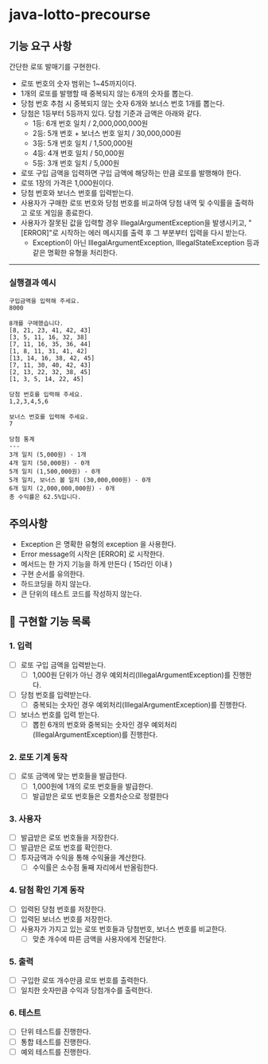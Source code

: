 # java-lotto-precourse

## 기능 요구 사항
간단한 로또 발매기를 구현한다.

- 로또 번호의 숫자 범위는 1~45까지이다.
- 1개의 로또를 발행할 때 중복되지 않는 6개의 숫자를 뽑는다.
- 당첨 번호 추첨 시 중복되지 않는 숫자 6개와 보너스 번호 1개를 뽑는다.
- 당첨은 1등부터 5등까지 있다. 당첨 기준과 금액은 아래와 같다.
  - 1등: 6개 번호 일치 / 2,000,000,000원
  - 2등: 5개 번호 + 보너스 번호 일치 / 30,000,000원
  - 3등: 5개 번호 일치 / 1,500,000원
  - 4등: 4개 번호 일치 / 50,000원
  - 5등: 3개 번호 일치 / 5,000원 
- 로또 구입 금액을 입력하면 구입 금액에 해당하는 만큼 로또를 발행해야 한다.
- 로또 1장의 가격은 1,000원이다.
- 당첨 번호와 보너스 번호를 입력받는다.
- 사용자가 구매한 로또 번호와 당첨 번호를 비교하여 당첨 내역 및 수익률을 출력하고 로또 게임을 종료한다.
- 사용자가 잘못된 값을 입력할 경우 IllegalArgumentException을 발생시키고, "[ERROR]"로 시작하는 에러 메시지를 출력 후 그 부분부터 입력을 다시 받는다.
  - Exception이 아닌 IllegalArgumentException, IllegalStateException 등과 같은 명확한 유형을 처리한다.

---
  
### 실행결과 예시
```text
구입금액을 입력해 주세요.
8000

8개를 구매했습니다.
[8, 21, 23, 41, 42, 43] 
[3, 5, 11, 16, 32, 38] 
[7, 11, 16, 35, 36, 44] 
[1, 8, 11, 31, 41, 42] 
[13, 14, 16, 38, 42, 45] 
[7, 11, 30, 40, 42, 43] 
[2, 13, 22, 32, 38, 45] 
[1, 3, 5, 14, 22, 45]

당첨 번호를 입력해 주세요.
1,2,3,4,5,6

보너스 번호를 입력해 주세요.
7

당첨 통계
---
3개 일치 (5,000원) - 1개
4개 일치 (50,000원) - 0개
5개 일치 (1,500,000원) - 0개
5개 일치, 보너스 볼 일치 (30,000,000원) - 0개
6개 일치 (2,000,000,000원) - 0개
총 수익률은 62.5%입니다.
```

## 주의사항
- Exception 은 명확한 유형의 exception 을 사용한다.
- Error message의 시작은 [ERROR] 로 시작한다.
- 메서드는 한 가지 기능을 하게 만든다 ( 15라인 이내 )
- 구현 순서를 유의한다.
- 하드코딩을 하지 않는다.
- 큰 단위의 테스트 코드를 작성하지 않는다.

## 📜 구현할 기능 목록

### 1. 입력
- [ ] 로또 구입 금액을 입력받는다.
  - [ ] 1,000원 단위가 아닌 경우 예외처리(IllegalArgumentException)를 진행한다.
- [ ] 당첨 번호를 입력받는다.
  - [ ] 중복되는 숫자인 경우 예외처리(IllegalArgumentException)를 진행한다.
- [ ] 보너스 번호를 입력 받는다.
  - [ ] 뽑힌 6개의 번호와 중복되는 숫자인 경우 예외처리(IllegalArgumentException)를 진행한다.

### 2. 로또 기계 동작
- [ ] 로또 금액에 맞는 번호들을 발급한다.
  - [ ] 1,000원에 1개의 로또 번호들을 발급한다.
  - [ ] 발급받은 로또 번호들은 오름차순으로 정렬한다

### 3. 사용자
- [ ] 발급받은 로또 번호들을 저장한다.
- [ ] 발급받은 로또 번호를 확인한다.
- [ ] 투자금액과 수익을 통해 수익율을 계산한다.
  - [ ] 수익률은 소수점 둘째 자리에서 반올림한다.

### 4. 담첨 확인 기계 동작
- [ ] 입력된 당첨 번호를 저장한다.
- [ ] 입력된 보너스 번호를 저장한다.
- [ ] 사용자가 가지고 있는 로또 번호들과 당첨번호, 보너스 번호를 비교한다.
  - [ ] 맞춘 개수에 따른 금액을 사용자에게 전달한다.

### 5. 출력
- [ ] 구입한 로또 개수만큼 로또 번호를 출력한다.
- [ ] 일치한 숫자만큼 수익과 당첨개수를 출력한다.

### 6. 테스트
- [ ] 단위 테스트를 진행한다.
- [ ] 통합 테스트를 진행한다.
- [ ] 예외 테스트를 진행한다.